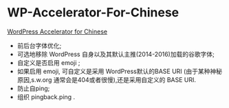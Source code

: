 # WP-Accelerator-For-Chinese
[WordPress Accelerator for Chinese](http://coolwp.com/wp-accelerator-for-chinese.html)


*   前后台字体优化;
*   可选地移除 WordPress 自身以及其默认主推(2014-2016)加载的谷歌字体;
*   自定义是否启用 emoji ;
*   如果启用 emoji, 可自定义是采用 WordPress默认的BASE URI (由于某种神秘原因,s.w.org 通常会是404或者很慢),还是采用自定义的 BASE URI.
*   防止自ping;
*   组织 pingback.ping .

